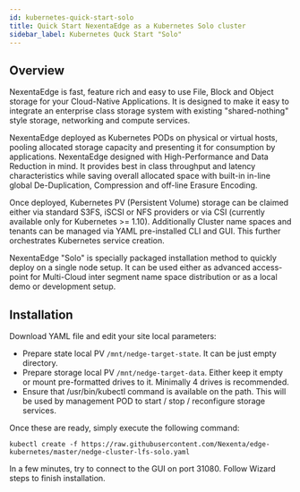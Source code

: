 ```yaml
---
id: kubernetes-quick-start-solo
title: Quick Start NexentaEdge as a Kubernetes Solo cluster
sidebar_label: Kubernetes Quck Start "Solo"
---
```


## Overview

NexentaEdge is fast, feature rich and easy to use File, Block and Object storage for your Cloud-Native Applications. It is designed to make it easy to integrate an enterprise class storage system with existing "shared-nothing" style storage, networking and compute services.

NexentaEdge deployed as Kubernetes PODs on physical or virtual hosts, pooling allocated storage capacity and presenting it for consumption by applications. NexentaEdge designed with High-Performance and Data Reduction in mind. It provides best in class throughput and latency characteristics while saving overall allocated space with built-in in-line global De-Duplication, Compression and off-line Erasure Encoding.

Once deployed, Kubernetes PV (Persistent Volume) storage can be claimed either via standard S3FS, iSCSI or NFS providers or via CSI (currently available only for Kubernetes >= 1.10). Additionally Cluster name spaces and tenants can be managed via YAML pre-installed CLI and GUI. This further orchestrates Kubernetes service creation.

NexentaEdge "Solo" is specially packaged installation method to quickly deploy on a single node setup. It can be used either as advanced access-point for Multi-Cloud inter segment name space distribution or as a local demo or development setup.

## Installation

Download YAML file and edit your site local parameters:

- Prepare state local PV `/mnt/nedge-target-state`. It can be just empty directory.
- Prepare storage local PV `/mnt/nedge-target-data`. Either keep it empty or mount pre-formatted drives to it. Minimally 4 drives is recommended.
- Ensure that /usr/bin/kubectl command is available on the path. This will be used by management POD to start / stop / reconfigure storage services.

Once these are ready, simply execute the following command:

```
kubectl create -f https://raw.githubusercontent.com/Nexenta/edge-kubernetes/master/nedge-cluster-lfs-solo.yaml
```

In a few minutes, try to connect to the GUI on port 31080.
Follow Wizard steps to finish installation.

